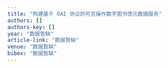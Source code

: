 ```yaml
---
title: "构建基于 OAI 协议的可互操作数字图书馆元数据服务"
authors: []
authors-key: []
year: "数据暂缺"
article-link: "数据暂缺"
venue: "数据暂缺"
bibex: "数据暂缺"
---
```

